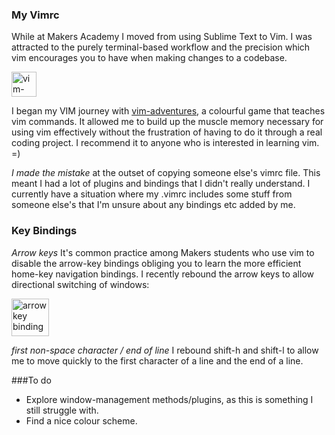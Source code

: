 ### My Vimrc

While at Makers Academy I moved from using Sublime Text to Vim. I was attracted to the purely terminal-based workflow and the precision which vim encourages you to have when making changes to a codebase. 

<img src='http://s14.postimg.org/o4qt9sh0x/7572_EDF5_D0_F2_42_D4_AA40_7776_EE2_F1_D95.png' alt='vim-adventures' style='width:40px;'>
  
I began my VIM journey with [vim-adventures](http://vim-adventures.com/), a colourful game that teaches vim commands. It allowed me to build
up the muscle memory necessary for using vim effectively without the frustration of having to do it through a real coding project.  I recommend it to anyone who is interested in learning vim. =)  
  
*I made the mistake* at the outset of copying someone else's vimrc file. This meant I had a lot of plugins and bindings that I didn't really understand. I currently have a situation where my .vimrc includes some stuff from someone else's that I'm unsure about any bindings etc added by me.  
  
### Key Bindings
*Arrow keys* It's common practice among Makers students who use vim to disable the arrow-key bindings obliging you to learn the more efficient home-key navigation bindings. I recently rebound the arrow keys to allow directional switching of windows:
  
<img src='http://s14.postimg.org/lgx852fjl/vimbindings.png' alt='arrow key bindings' style='width:60px' />
  
*first non-space character / end of line* I rebound shift-h and shift-l to allow me to move quickly to the first character
of a line and the end of a line.

###To do
- Explore window-management methods/plugins, as this is something I still struggle with.
- Find a nice colour scheme.


